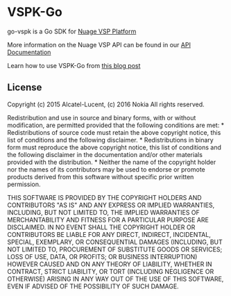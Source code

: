 # VSPK-Go

go-vspk is a Go SDK for [Nuage VSP Platform](http://www.nuagenetworks.net/products/virtualized-services-platform/)

More information on the Nuage VSP API can be found in our [API Documentation](https://nuagenetworks.github.io/vsd-api-documentation/)

Learn how to use VSPK-Go from [this blog post](https://nuagenetworks.github.io/2016/02/20/Go-Bambo-Go.html)


## License

Copyright (c) 2015 Alcatel-Lucent, (c) 2016 Nokia
All rights reserved.

Redistribution and use in source and binary forms, with or without
modification, are permitted provided that the following conditions are met:
    * Redistributions of source code must retain the above copyright
      notice, this list of conditions and the following disclaimer.
    * Redistributions in binary form must reproduce the above copyright
      notice, this list of conditions and the following disclaimer in the
      documentation and/or other materials provided with the distribution.
    * Neither the name of the copyright holder nor the names of its contributors
      may be used to endorse or promote products derived from this software without
      specific prior written permission.

THIS SOFTWARE IS PROVIDED BY THE COPYRIGHT HOLDERS AND CONTRIBUTORS "AS IS" AND
ANY EXPRESS OR IMPLIED WARRANTIES, INCLUDING, BUT NOT LIMITED TO, THE IMPLIED
WARRANTIES OF MERCHANTABILITY AND FITNESS FOR A PARTICULAR PURPOSE ARE
DISCLAIMED. IN NO EVENT SHALL THE COPYRIGHT HOLDER OR CONTRIBUTORS BE LIABLE FOR ANY
DIRECT, INDIRECT, INCIDENTAL, SPECIAL, EXEMPLARY, OR CONSEQUENTIAL DAMAGES
(INCLUDING, BUT NOT LIMITED TO, PROCUREMENT OF SUBSTITUTE GOODS OR SERVICES;
LOSS OF USE, DATA, OR PROFITS; OR BUSINESS INTERRUPTION) HOWEVER CAUSED AND
ON ANY THEORY OF LIABILITY, WHETHER IN CONTRACT, STRICT LIABILITY, OR TORT
(INCLUDING NEGLIGENCE OR OTHERWISE) ARISING IN ANY WAY OUT OF THE USE OF THIS
SOFTWARE, EVEN IF ADVISED OF THE POSSIBILITY OF SUCH DAMAGE.
